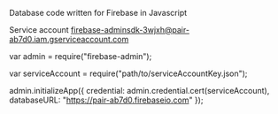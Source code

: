 Database code written for Firebase in Javascript


Service account
firebase-adminsdk-3wjxh@pair-ab7d0.iam.gserviceaccount.com


var admin = require("firebase-admin");

var serviceAccount = require("path/to/serviceAccountKey.json");

admin.initializeApp({
  credential: admin.credential.cert(serviceAccount),
  databaseURL: "https://pair-ab7d0.firebaseio.com"
});


